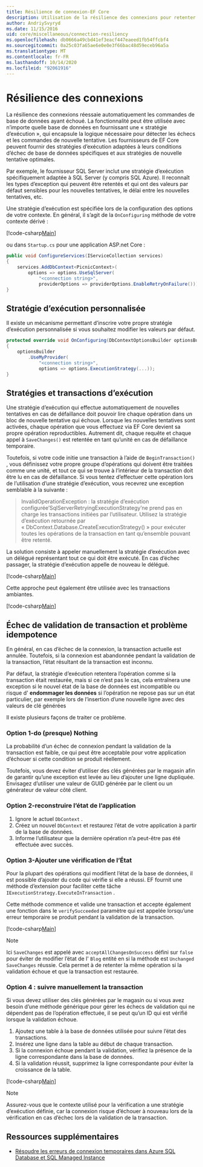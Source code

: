 ```yaml
---
title: Résilience de connexion-EF Core
description: Utilisation de la résilience des connexions pour retenter automatiquement les commandes ayant échoué avec Entity Framework Core
author: AndriySvyryd
ms.date: 11/15/2016
uid: core/miscellaneous/connection-resiliency
ms.openlocfilehash: db0666a49cbd41ef3eacf447eaeed1fb54ffcbf4
ms.sourcegitcommit: 0a25c03fa65ae6e0e0e3f66bac48d59eceb96a5a
ms.translationtype: MT
ms.contentlocale: fr-FR
ms.lasthandoff: 10/14/2020
ms.locfileid: "92061916"
---
```

# <a name="connection-resiliency"></a>Résilience des connexions

La résilience des connexions réessaie automatiquement les commandes de base de données ayant échoué. La fonctionnalité peut être utilisée avec n’importe quelle base de données en fournissant une « stratégie d’exécution », qui encapsule la logique nécessaire pour détecter les échecs et les commandes de nouvelle tentative. Les fournisseurs de EF Core peuvent fournir des stratégies d’exécution adaptées à leurs conditions d’échec de base de données spécifiques et aux stratégies de nouvelle tentative optimales.

Par exemple, le fournisseur SQL Server inclut une stratégie d’exécution spécifiquement adaptée à SQL Server (y compris SQL Azure). Il reconnaît les types d’exception qui peuvent être retentés et qui ont des valeurs par défaut sensibles pour les nouvelles tentatives, le délai entre les nouvelles tentatives, etc.

Une stratégie d’exécution est spécifiée lors de la configuration des options de votre contexte. En général, il s’agit de la `OnConfiguring` méthode de votre contexte dérivé :

[!code-csharp[Main](../../../samples/core/Miscellaneous/ConnectionResiliency/Program.cs#OnConfiguring)]

ou dans `Startup.cs` pour une application ASP.net Core :

```csharp
public void ConfigureServices(IServiceCollection services)
{
    services.AddDbContext<PicnicContext>(
        options => options.UseSqlServer(
            "<connection string>",
            providerOptions => providerOptions.EnableRetryOnFailure()));
}
```

## <a name="custom-execution-strategy"></a>Stratégie d’exécution personnalisée

Il existe un mécanisme permettant d’inscrire votre propre stratégie d’exécution personnalisée si vous souhaitez modifier les valeurs par défaut.

```csharp
protected override void OnConfiguring(DbContextOptionsBuilder optionsBuilder)
{
    optionsBuilder
        .UseMyProvider(
            "<connection string>",
            options => options.ExecutionStrategy(...));
}
```

## <a name="execution-strategies-and-transactions"></a>Stratégies et transactions d’exécution

Une stratégie d’exécution qui effectue automatiquement de nouvelles tentatives en cas de défaillance doit pouvoir lire chaque opération dans un bloc de nouvelle tentative qui échoue. Lorsque les nouvelles tentatives sont activées, chaque opération que vous effectuez via EF Core devient sa propre opération reproductibles. Autrement dit, chaque requête et chaque appel à `SaveChanges()` est retentée en tant qu’unité en cas de défaillance temporaire.

Toutefois, si votre code initie une transaction à l’aide de `BeginTransaction()` , vous définissez votre propre groupe d’opérations qui doivent être traitées comme une unité, et tout ce qui se trouve à l’intérieur de la transaction doit être lu en cas de défaillance. Si vous tentez d’effectuer cette opération lors de l’utilisation d’une stratégie d’exécution, vous recevrez une exception semblable à la suivante :

> InvalidOperationException : la stratégie d’exécution configurée’SqlServerRetryingExecutionStrategy’ne prend pas en charge les transactions initiées par l’utilisateur. Utilisez la stratégie d’exécution retournée par « DbContext.Database.CreateExecutionStrategy() » pour exécuter toutes les opérations de la transaction en tant qu’ensemble pouvant être retenté.

La solution consiste à appeler manuellement la stratégie d’exécution avec un délégué représentant tout ce qui doit être exécuté. En cas d’échec passager, la stratégie d’exécution appelle de nouveau le délégué.

[!code-csharp[Main](../../../samples/core/Miscellaneous/ConnectionResiliency/Program.cs#ManualTransaction)]

Cette approche peut également être utilisée avec les transactions ambiantes.

[!code-csharp[Main](../../../samples/core/Miscellaneous/ConnectionResiliency/Program.cs#AmbientTransaction)]

## <a name="transaction-commit-failure-and-the-idempotency-issue"></a>Échec de validation de transaction et problème idempotence

En général, en cas d’échec de la connexion, la transaction actuelle est annulée. Toutefois, si la connexion est abandonnée pendant la validation de la transaction, l’état résultant de la transaction est inconnu.

Par défaut, la stratégie d’exécution retentera l’opération comme si la transaction était restaurée, mais si ce n’est pas le cas, cela entraînera une exception si le nouvel état de la base de données est incompatible ou risque d' **endommager les données** si l’opération ne repose pas sur un état particulier, par exemple lors de l’insertion d’une nouvelle ligne avec des valeurs de clé générées

Il existe plusieurs façons de traiter ce problème.

### <a name="option-1---do-almost-nothing"></a>Option 1-do (presque) Nothing

La probabilité d’un échec de connexion pendant la validation de la transaction est faible, ce qui peut être acceptable pour votre application d’échouer si cette condition se produit réellement.

Toutefois, vous devez éviter d’utiliser des clés générées par le magasin afin de garantir qu’une exception est levée au lieu d’ajouter une ligne dupliquée. Envisagez d’utiliser une valeur de GUID générée par le client ou un générateur de valeur côté client.

### <a name="option-2---rebuild-application-state"></a>Option 2-reconstruire l’état de l’application

1. Ignore le actuel `DbContext` .
2. Créez un nouvel `DbContext` et restaurez l’état de votre application à partir de la base de données.
3. Informe l’utilisateur que la dernière opération n’a peut-être pas été effectuée avec succès.

### <a name="option-3---add-state-verification"></a>Option 3-Ajouter une vérification de l’État

Pour la plupart des opérations qui modifient l’état de la base de données, il est possible d’ajouter du code qui vérifie si elle a réussi. EF fournit une méthode d’extension pour faciliter cette tâche `IExecutionStrategy.ExecuteInTransaction` .

Cette méthode commence et valide une transaction et accepte également une fonction dans le `verifySucceeded` paramètre qui est appelée lorsqu’une erreur temporaire se produit pendant la validation de la transaction.

[!code-csharp[Main](../../../samples/core/Miscellaneous/ConnectionResiliency/Program.cs#Verification)]

> [!NOTE]
> Ici `SaveChanges` est appelé avec `acceptAllChangesOnSuccess` défini sur `false` pour éviter de modifier l’état de l' `Blog` entité en si la méthode est `Unchanged` `SaveChanges` réussie. Cela permet à de retenter la même opération si la validation échoue et que la transaction est restaurée.

### <a name="option-4---manually-track-the-transaction"></a>Option 4 : suivre manuellement la transaction

Si vous devez utiliser des clés générées par le magasin ou si vous avez besoin d’une méthode générique pour gérer les échecs de validation qui ne dépendent pas de l’opération effectuée, il se peut qu’un ID qui est vérifié lorsque la validation échoue.

1. Ajoutez une table à la base de données utilisée pour suivre l’état des transactions.
2. Insérez une ligne dans la table au début de chaque transaction.
3. Si la connexion échoue pendant la validation, vérifiez la présence de la ligne correspondante dans la base de données.
4. Si la validation réussit, supprimez la ligne correspondante pour éviter la croissance de la table.

[!code-csharp[Main](../../../samples/core/Miscellaneous/ConnectionResiliency/Program.cs#Tracking)]

> [!NOTE]
> Assurez-vous que le contexte utilisé pour la vérification a une stratégie d’exécution définie, car la connexion risque d’échouer à nouveau lors de la vérification en cas d’échec lors de la validation de la transaction.

## <a name="additional-resources"></a>Ressources supplémentaires

* [Résoudre les erreurs de connexion temporaires dans Azure SQL Database et SQL Managed Instance](/azure/azure-sql/database/troubleshoot-common-connectivity-issues)
